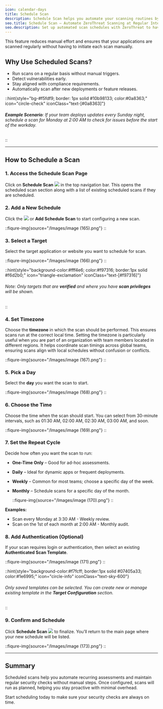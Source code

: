 ```yaml
---
icon: calendar-days
title: Schedule Scan
description: Schedule Scan helps you automate your scanning routines by letting you set scans to run at specific times. Whether you need a one-time or a recurring scan, you can choose from daily, weekly, or monthly schedules.
seo.title: Schedule Scan – Automate ZeroThreat Scanning at Regular Intervals
seo.description: Set up automated scan schedules with ZeroThreat to have web apps and APIs scans regularly. Ensure fresh vulnerability detection without manual intervention.
---
```




This feature reduces manual effort and ensures that your applications are scanned regularly without having to initiate each scan manually.



## Why Use Scheduled Scans?

* Run scans on a regular basis without manual triggers.
* Detect vulnerabilities early.
* Stay aligned with compliance requirements.
* Automatically scan after new deployments or feature releases.

::hint{style="bg-#f5fdf9; border: 1px solid #10b98133; color:#0a8363;" icon="circle-check" iconClass="text-[#0a8363]"}
###### **Example Scenario**: If your team deploys updates every Sunday night, schedule a scan for Monday at 2:00 AM to check for issues before the start of the workday.
::
***

## How to Schedule a Scan

### 1. Access the Schedule Scan Page

Click on **Schedule Scan** <span><img src="/Images/image (163).png"></span> in the top navigation bar. This opens the scheduled scan section along with a  list of existing scheduled scans if they are scheduled.

### 2. Add a New Schedule

Click the <span><img src="/Images/image (164).png"></span> or **Add Schedule Scan** to start configuring a new scan.

<!-- <figure><img src="../.gitbook/assets/image (159).png" alt="" width="503"><figcaption></figcaption></figure> -->
::fiqure-img{source="/Images/image (165).png"}
::
### 3. Select a Target

Select the target application or website you want to schedule for scan.

::fiqure-img{source="/Images/image (166).png"}
::


::hint{style="background-color:#fff4e6; color:#f97316; border:1px solid #f6d2b0;" icon="triangle-exclamation" iconClass="text-[#f97316]"}
###### Note: Only targets that are **verified** and where you have **scan privileges** will be shown.
::

### 4. Set Timezone

Choose the **timezone** in which the scan should be performed. This ensures scans run at the correct local time. Setting the timezone is particularly useful when you are part of an organization with team members located in different regions. It helps coordinate scan timings across global teams, ensuring scans align with local schedules without confusion or conflicts.

::fiqure-img{source="/Images/image (167).png"}
::

<!-- <figure><img src="../.gitbook/assets/image (163).png" alt=""><figcaption></figcaption></figure> -->

### 5. Pick a Day

Select the **day** you want the scan to start.

::fiqure-img{source="/Images/image (168).png"}
::

### 6. Choose the Time

Choose the time when the scan should start. You can select from 30-minute intervals, such as 01:30 AM, 02:00 AM, 02:30 AM, 03:00 AM, and soon.&#x20;

::fiqure-img{source="/Images/image (169).png"}
::
<!-- <figure><img src="../.gitbook/assets/image (164).png" alt=""><figcaption></figcaption></figure> -->

### 7. Set the Repeat Cycle

Decide how often you want the scan to run:

* **One-Time Only** – Good for ad-hoc assessments.
* **Daily** – Ideal for dynamic apps or frequent deployments.
* **Weekly** – Common for most teams; choose a specific day of the week.
* **Monthly** – Schedule scans for a specific day of the month.

   ::fiqure-img{source="/Images/image (170).png"}
   ::
<!-- <figure><img src="../.gitbook/assets/image (168).png" alt=""><figcaption></figcaption></figure> -->

**Examples:**

* Scan every Monday at 3:30 AM - Weekly review.
* Scan on the 1st of each month at 2:00 AM - Monthly audit.

### 8. Add Authentication (Optional)

If your scan requires login or authentication, then select an existing **Authenticated Scan Template**.

::fiqure-img{source="/Images/image (171).png"}
::

::hint{style="background-color:#f7fcff; border:1px solid #07405a33; color:#1e6995;" icon="circle-info" iconClass="text-sky-600"}
###### Only saved templates can be selected. You can create new or manage existing template in the **Target Configuration** section.
::



### 9. Confirm and Schedule

Click **Schedule Scan** <span><img src="/Images/image (172).png"></span> to finalize. You’ll return to the main page where your new schedule will be listed.

::fiqure-img{source="/Images/image (173).png"}
::


***

## Summary

Scheduled scans help you automate recurring assessments and maintain regular security checks without manual steps. Once configured, scans will run as planned, helping you stay proactive with minimal overhead.

Start scheduling today to make sure your security checks are always on time.

